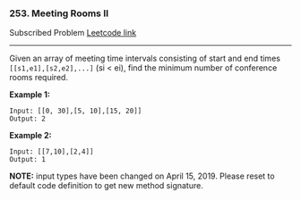 ### 253. Meeting Rooms II
Subscribed Problem
[Leetcode link](https://leetcode.com/problems/meeting-rooms-ii/)

---

Given an array of meeting time intervals consisting of start and end times `[[s1,e1],[s2,e2],...]` (si < ei), find the minimum number of conference rooms required.

<strong>Example 1:</strong>
```
Input: [[0, 30],[5, 10],[15, 20]]
Output: 2
```
<strong>Example 2:</strong>
```
Input: [[7,10],[2,4]]
Output: 1
```
<strong>NOTE:</strong> input types have been changed on April 15, 2019. Please reset to default code definition to get new method signature.


